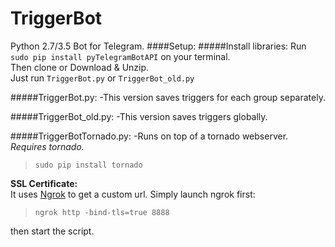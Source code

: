 # TriggerBot
Python 2.7/3.5 Bot for Telegram.
####Setup:
#####Install libraries:
Run `sudo pip install pyTelegramBotAPI` on your terminal.  
Then clone or Download & Unzip.  
Just run `TriggerBot.py` or `TriggerBot_old.py`  

#####TriggerBot.py:
-This version saves triggers for each group separately.

#####TriggerBot_old.py:
-This version saves triggers globally.

#####TriggerBotTornado.py:
-Runs on top of a tornado webserver.
_Requires tornado._
> `sudo pip install tornado`

**SSL Certificate:**  
It uses [Ngrok](https://ngrok.com/) to get a custom url.
Simply launch ngrok first:
> `ngrok http -bind-tls=true 8888`

then start the script.
